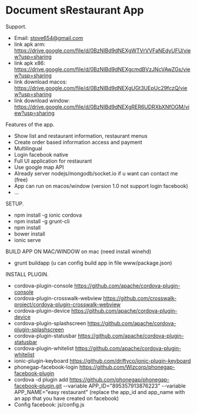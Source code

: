 # Document sRestaurant App
Support.

  - Email: stove654@gmail.com
  - link apk arm: https://drive.google.com/file/d/0BzNIBd9dNEXgWTVrVVFaNEdyUFU/view?usp=sharing
  - link apk x86: https://drive.google.com/file/d/0BzNIBd9dNEXgcmdBVzJNcVAwZGs/view?usp=sharing
  - link download macos: https://drive.google.com/file/d/0BzNIBd9dNEXgUGt3UEpUc29fczQ/view?usp=sharing
  - link download window: https://drive.google.com/file/d/0BzNIBd9dNEXgRER6UDRXbXNfOGM/view?usp=sharing


Features of the app.

  - Show list and restaurant information, restaurant menus
  - Create order based information access and payment
  - Multilingual
  - Login facebook native
  - Full UI application for restaurant
  - Use google map API
  - Already server nodejs/mongodb/socket.io if u want can contact me (free)
  - App can run on macos/window (version 1.0 not support login facebook)
  - ...


SETUP.

  - npm install -g ionic cordova
  - npm install -g grunt-cli
  - npm install
  - bower install
  - ionic serve


BUILD APP ON MAC/WINDOW on mac (need install winehd)
  - grunt buildapp (u can config build app in file www/package.json)

  
INSTALL PLUGIN.

  - cordova-plugin-console https://github.com/apache/cordova-plugin-console
  - cordova-plugin-crosswalk-webview https://github.com/crosswalk-project/cordova-plugin-crosswalk-webview
  - cordova-plugin-device https://github.com/apache/cordova-plugin-device
  - cordova-plugin-splashscreen https://github.com/apache/cordova-plugin-splashscreen
  - cordova-plugin-statusbar https://github.com/apache/cordova-plugin-statusbar
  - cordova-plugin-whitelist https://github.com/apache/cordova-plugin-whitelist
  - ionic-plugin-keyboard https://github.com/driftyco/ionic-plugin-keyboard
  - phonegap-facebook-login https://github.com/Wizcorp/phonegap-facebook-plugin
  - cordova -d plugin add https://github.com/phonegap/phonegap-facebook-plugin.git --variable APP_ID="895357913876223" --variable APP_NAME="easy restaurant" (replace the app_id and app_name with an app that you have created on facebook)
  - Config facebook: js/config.js

